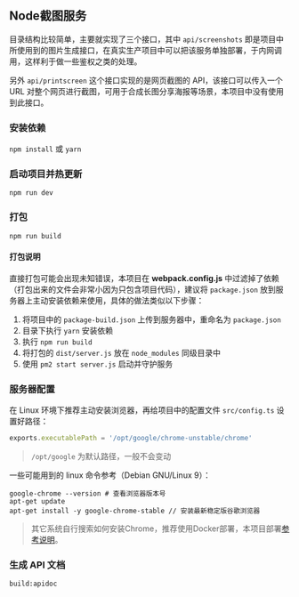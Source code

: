 
## Node截图服务

目录结构比较简单，主要就实现了三个接口，其中 `api/screenshots` 即是项目中所使用到的图片生成接口，在真实生产项目中可以把该服务单独部署，于内网调用，这样利于做一些鉴权之类的处理。

另外 `api/printscreen` 这个接口实现的是网页截图的 API，该接口可以传入一个 URL 对整个网页进行截图，可用于合成长图分享海报等场景，本项目中没有使用到此接口。

### 安装依赖

`npm install` 或 `yarn`

### 启动项目并热更新

`npm run dev`

### 打包

`npm run build`

#### 打包说明

直接打包可能会出现未知错误，本项目在 **webpack.config.js** 中过滤掉了依赖（打包出来的文件会非常小因为只包含项目代码），建议将 `package.json` 放到服务器上主动安装依赖来使用，具体的做法类似以下步骤：

1. 将项目中的 `package-build.json` 上传到服务器中，重命名为 `package.json`
2. 目录下执行 `yarn` 安装依赖
3. 执行 `npm run build`
4. 将打包的 `dist/server.js` 放在 `node_modules` 同级目录中
5. 使用 `pm2 start server.js` 启动并守护服务

### 服务器配置

在 Linux 环境下推荐主动安装浏览器，再给项目中的配置文件 `src/config.ts` 设置好路径：

```js
exports.executablePath = '/opt/google/chrome-unstable/chrome'
```

> `/opt/google` 为默认路径，一般不会变动

一些可能用到的 linux 命令参考（Debian GNU/Linux 9）：

```shell
google-chrome --version # 查看浏览器版本号
apt-get update
apt-get install -y google-chrome-stable // 安装最新稳定版谷歌浏览器
```

> 其它系统自行搜索如何安装Chrome，推荐使用Docker部署，本项目部署[参考说明](https://xp.palxp.cn/#/articles/1689319644311?id=docker%e5%ae%b9%e5%99%a8)。

### 生成 API 文档

`build:apidoc`